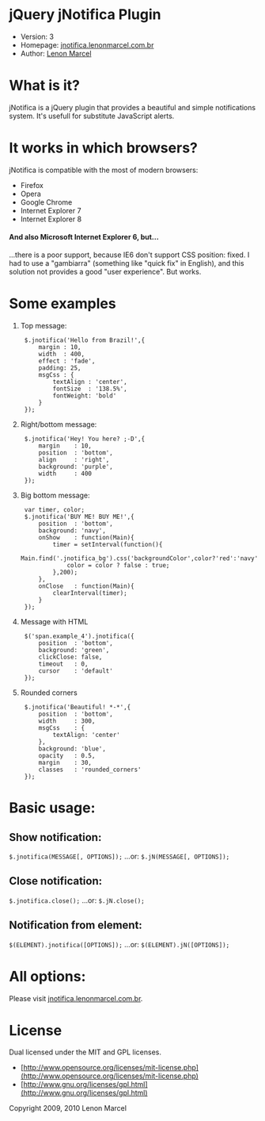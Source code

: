 jQuery jNotifica Plugin
======================
*  Version: 3
*  Homepage: [jnotifica.lenonmarcel.com.br](http://jnotifica.lenonmarcel.com.br/)
*  Author: [Lenon Marcel](http://lenonmarcel.com.br/)

What is it?
===========
jNotifica is a jQuery plugin that provides a beautiful and simple notifications system. It's usefull for substitute JavaScript alerts.

It works in which browsers?
===========================
jNotifica is compatible with the most of modern browsers:

*  Firefox
*  Opera
*  Google Chrome
*  Internet Explorer 7
*  Internet Explorer 8

#### And also Microsoft Internet Explorer 6, but...

...there is a poor support, because IE6 don't support CSS position: fixed.
I had to use a "gambiarra" (something like "quick fix" in English), and
this solution not provides a good "user experience". But works.

Some examples
=============
1. Top message:

        $.jnotifica('Hello from Brazil!',{
            margin : 10,
            width  : 400,
            effect : 'fade',
            padding: 25,
            msgCss : {
                textAlign : 'center',
                fontSize  : '138.5%',
                fontWeight: 'bold'
            }
        });

2. Right/bottom message:

        $.jnotifica('Hey! You here? ;-D',{
            margin    : 10,
            position  : 'bottom',
            align     : 'right',
            background: 'purple',
            width     : 400
        });

3. Big bottom message:

        var timer, color;
        $.jnotifica('BUY ME! BUY ME!',{
            position  : 'bottom',
            background: 'navy',
            onShow    : function(Main){
                timer = setInterval(function(){
                    Main.find('.jnotifica_bg').css('backgroundColor',color?'red':'navy');
                    color = color ? false : true;
                },200);
            },
            onClose   : function(Main){
                clearInterval(timer);
            }
        });

4. Message with HTML

        $('span.example_4').jnotifica({
            position  : 'bottom',
            background: 'green',
            clickClose: false,
            timeout   : 0,
            cursor    : 'default'
        });

5. Rounded corners

        $.jnotifica('Beautiful! *-*',{
            position  : 'bottom',
            width     : 300,
            msgCss    : {
                textAlign: 'center'
            },
            background: 'blue',
            opacity   : 0.5,
            margin    : 30,
            classes   : 'rounded_corners'
        });

Basic usage:
============
Show notification:
------------------
`$.jnotifica(MESSAGE[, OPTIONS]);` ...or:
`$.jN(MESSAGE[, OPTIONS]);`

Close notification:
-------------------
`$.jnotifica.close();` ...or:
`$.jN.close();`

Notification from element:
--------------------------
`$(ELEMENT).jnotifica([OPTIONS]);` ...or:
`$(ELEMENT).jN([OPTIONS]);`

All options:
============
Please visit [jnotifica.lenonmarcel.com.br](http://jnotifica.lenonmarcel.com.br/).

License
=======
Dual licensed under the MIT and GPL licenses.

*  [http://www.opensource.org/licenses/mit-license.php](http://www.opensource.org/licenses/mit-license.php)
*  [http://www.gnu.org/licenses/gpl.html](http://www.gnu.org/licenses/gpl.html)

Copyright 2009, 2010 Lenon Marcel
